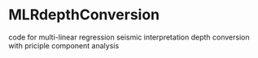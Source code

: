# MLRdepthConversion
code for multi-linear regression seismic interpretation depth conversion with priciple component analysis
